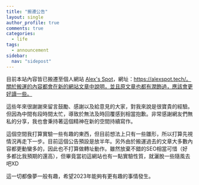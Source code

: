 ```yaml
---
title: "搬遷公告"
layout: single
author_profile: true
comments: true
categories:
  - life
tags:
  - announcement
sidebar:
  nav: "sidepost"
---
```

目前本站內容皆已搬遷至個人網站 [Alex's Spot](https://alexspot.tech/)，網址：https://alexspot.tech/。關於搬運的內容都會在新的網站文章中說明，並且原文章也都有潤飾過，應該會更好讀一些。

這些年來很謝謝來留言鼓勵、感謝以及給意見的大家，對我來說是很寶貴的經驗。但因為中間有段時間太忙，導致於無法及時回覆感到相當抱歉。非常感謝網友們無私的分享，我也會秉持著這個精神在新的空間持續寫作。

這個空間我打算實驗一些有趣的東西，但目前想法上只有一些雛形，所以打算先視情況再走下一步。目前這個公告預設是放半年。另外由於搬運過去的文章大多數內容都更動蠻多的，因此也不打算做轉址動作。雖然放棄不錯的SEO相當可惜（好多都比我預期的還高），但畢竟當初這網站也有一點實驗性質，就灑脫一些隨風去吧XD

這一切都像夢一般有趣，希望2023年能夠有更有趣的事情發生。